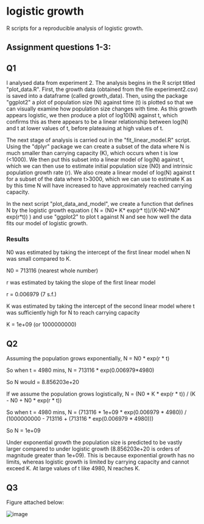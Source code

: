 # logistic growth
R scripts for a reproducible analysis of logistic growth.

## Assignment questions 1-3:

## Q1
I analysed data from experiment 2. The analysis begins in the R script titled "plot_data.R". First, the growth data (obtained from the file experiment2.csv) is saved into a dataframe (called growth_data). Then, using the package "ggplot2" a plot of population size (N) against time (t) is plotted so that we can visually examine how population size changes with time. As this growth appears logistic, we then produce a plot of log10(N) against t, which confirms this as there appears to be a linear relationship between log(N) and t at lower values of t, before plateauing at high values of t.

The next stage of analysis is carried out in the "fit_linear_model.R" script. Using the "dplyr" package we can create a subset of the data where N is much smaller than carrying capacity (K), which occurs when t is low (<1000). We then put this subset into a linear model of log(N) against t, which we can then use to estimate initial population size (N0) and intrinsic population growth rate (r). We also create a linear model of log(N) against t for a subset of the data where t>3000, which we can use to estimate K as by this time N will have increased to have approximately reached carrying capacity.

In the next script "plot_data_and_model", we create a function that defines N by the logistic growth equation ( N = (N0* K* exp(r* t))/(K-N0+N0* exp(r*t)) ) and use "ggplot2" to plot t against N and see how well the data fits our model of logistic growth.
### Results
N0 was estimated by taking the intercept of the first linear model when N was small compared to K.

N0 = 713116 (nearest whole number)

r was estimated by taking the slope of the first linear model

r = 0.006979 (7 s.f.)

K was estimated by taking the intercept of the second linear model where t was sufficiently high for N to reach carrying capacity

K = 1e+09 (or 1000000000)


## Q2
Assuming the population grows exponentially, N = N0 * exp(r * t)

So when t = 4980 mins, N = 713116 * exp(0.006979*4980)

So N would = 8.856203e+20

If we assume the population grows logistically, N = (N0 * K * exp(r * t)) / (K - N0 + N0 * exp(r * t))

So when t = 4980 mins, N = (713116 * 1e+09 * exp(0.006979 * 4980)) / (1000000000 - 713116 + (713116 * exp(0.006979 * 4980)))

So N = 1e+09

Under exponential growth the population size is predicted to be vastly larger compared to under logistic growth (8.856203e+20 is orders of magnitude greater than 1e+09). This is because exponential growth has no limits, whereas logistic growth is limited by carrying capacity and cannot exceed K. At large values of t like 4980, N reaches K.


## Q3

Figure attached below:

![image](https://github.com/1063037/logistic_growth/assets/150165336/f63b45c5-8f7d-48f1-ae8b-7597b59c0c33)



